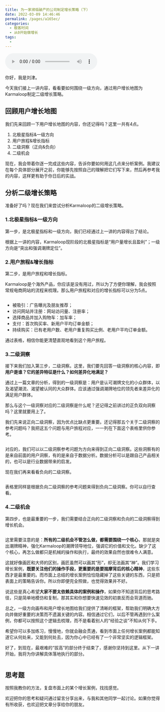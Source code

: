 ```yaml
---
title: 为一家濒临破产的公司制定增长策略（下）
date: 2022-03-09 14:46:46
permalink: /pages/a165ec/
categories:
  - 极客时间
  - 从0开始做增长
tags:
  - 
---
```

<audio title="26.为一家濒临破产的公司制定增长策略（下）" src="https://static001.geekbang.org/resource/audio/88/65/884e0f1f49348437a1944565ec944665.mp3" controls="controls"></audio> 
<p>你好，我是刘津。</p><p>今天我们接上一讲内容，看看要如何围绕一级方向，通过用户增长地图为Karmaloop制定二级增长策略。</p><h2>回顾用户增长地图</h2><p>我们先来回顾一下用户增长地图的内容，你还记得吗？这里一共有4点。</p><ol>
<li>北极星指标&amp;一级方向</li>
<li>用户旅程&amp;增长指标</li>
<li>二级洞察（正向&amp;负向）</li>
<li>二级机会</li>
</ol><p>现在，我会带着你逐一完成这些内容，告诉你要如何用这几点来分析案例。我建议在每个具体部分展开之前，你能够先按照自己的理解把它们写下来，然后再参考我的内容，这样更有助于你日后的实战。</p><h2>分析二级增长策略</h2><p>准备好了吗？现在我们来尝试分析Karmaloop的二级增长策略。</p><h3>1.北极星指标&amp;一级方向</h3><p>第一步，是北极星指标和一级方向，我们已经通过上一讲的内容得出了结论。</p><p>根据上一讲的内容，Karmaloop现阶段的北极星指标是“用户量增长且盈利”；一级方向是“突出和强调潮牌定位”。</p><h3>2.用户旅程&amp;增长指标</h3><p>第二步，是用户旅程和增长指标。</p><p>Karmaloop是个海外产品，你应该是没有用过，所以为了方便你理解，我会按照常规电商网站的流程来梳理。那么用户旅程和对应的增长指标可以分为5点。</p><p><img src="https://static001.geekbang.org/resource/image/b9/48/b984391e20a7451d70177ea2fc763d48.png" alt=""></p><ul>
<li>被吸引：广告曝光及朋友推荐；</li>
<li>访问网站并注册：网站访问量、注册率；</li>
<li>选择商品并加入购物车：加车率；</li>
<li>支付：首次购买率、新用户平均订单金额；</li>
<li>持续购买：已有老用户数、老用户重复购买比例、老用户平均订单金额。</li>
</ul><!-- [[[read_end]]] --><p>通过表格，相信你能更清楚直观地看到这个用户旅程。</p><h3>3.二级洞察</h3><p>接下来我们加入第三步，二级洞察。这里，我们要先回答一级洞察的核心内容，即<strong>用户是谁？它的差异特征是什么？如何差异化地满足？</strong></p><p>通过上一篇文章的分析，得到的一级洞察是：用户是认可潮牌文化的小众群体，以及渴望潮流、渴望被认同的大众群体。应该通过强调潮牌地位的领先者来差异化的满足用户群体。</p><p>那么与这个一级洞察对应的二级洞察是什么呢？还记得之前讲过的正负双向洞察吗？这里就要用上了。</p><p>我们先来说正向二级洞察，因为优点比缺点更重要。还记得那五个关于二级洞察的参考问题吗？我把这五个问题与用户旅程对应，一一列在下面这个表格里供你参考。</p><p><img src="https://static001.geekbang.org/resource/image/04/77/041b8b7947f8b2e0bdc68d1579b56077.png" alt=""></p><p>对应的，我们可以以二级洞察参考问题为方向来得到正向二级洞察。这些洞察有的是来自前面的用户洞察，有的是来自于数据分析。数据分析可以是跟自己产品相关的，也可以是行业数据带来的启发。</p><p>现在我们再来看看负向的二级洞察。</p><p><img src="https://static001.geekbang.org/resource/image/05/50/0571e95fdeb7ce5134619f33c6c91950.png" alt=""></p><p>表格里同样是根据负向二级洞察的参考问题来得到负向二级洞察。你可以自行查看。</p><h3>4.二级机会</h3><p>第四步，也是最重要的一步，我们需要结合正向的二级洞察和负向的二级洞察得到增长机会。</p><p><img src="https://static001.geekbang.org/resource/image/ce/90/ce37686cccbca124556f918686c58d90.png" alt=""></p><p>这里需要注意的是：<strong>所有的二级机会不管怎么做，都需要围绕一个核心</strong>，那就是突出潮牌精神，强化Karmaloop的潮牌领导地位，强调它的价值和文化。缺少了这个核心，再怎么做都只是机械的操作和执行，最终的效果自然也很难令人满意。</p><p>这就好像画匠和大师的区别，画匠虽然可以画其“形”，却无法画其“神”。我们学习增长案例，<strong>既要关注他们的操作手段，更重要的是要揣摩背后的核心精神</strong>，这些东西才是最重要的。而市面上总结的增长案例恰恰隐藏掉了这些关键的东西，只是把表面上的策略告诉你。所以你即便完全照做，也觉得效果并不好。</p><p>说这些是真心希望<strong>大家不要太依赖具体的案例和操作</strong>，如果你不知道背后的思考路径，只是简单地模仿和复制，那其实和你想要快速见效的初衷反而会背道而驰。</p><p>总之，一级方向画布和用户增长地图给我们提供了清晰的框架，帮助我们明确大方向并做好重要的决策而不遗漏关键的内容。相信通过它们，以后不管再遇到什么案例，你都可以按照这个逻辑去梳理，而不是看着别人的“经验之谈”不知从何下手。</p><p>希望你可以多加练习，慢慢地，你就会融会贯通，看到市面上任何增长案例都能知道它从何处来，又能到何处去，因为你心中已经有了一个非常坚实的逻辑框架。</p><p>好了，到现在，最艰难的“拔高”的部分终于结束了，感谢你坚持到这里。从下一讲开始，我将为你讲解具体落地执行的部分。</p><p><img src="https://static001.geekbang.org/resource/image/eb/5a/ebdcea46640d639f5662fba4fa1ba25a.png" alt=""></p><h2>思考题</h2><p>按照我教你的方法，复盘市面上的某个增长案例，找找感觉。</p><p>欢迎把你的思考和疑问通过留言分享出来，与我和其他同学一起讨论。如果你觉得有所收获，也欢迎把文章分享给你的朋友。</p><p></p>